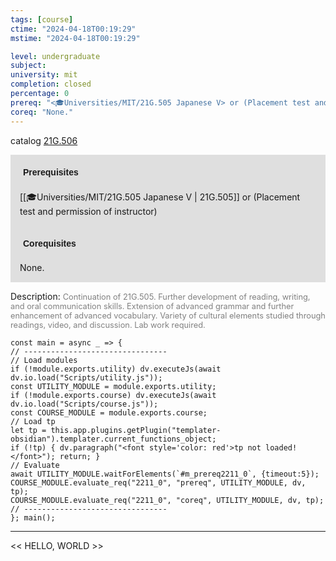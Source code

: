 ```yaml
---
tags: [course]
ctime: "2024-04-18T00:19:29"
mstime: "2024-04-18T00:19:29"

level: undergraduate
subject: 
university: mit
completion: closed
percentage: 0
prereq: "<🎓Universities/MIT/21G.505 Japanese V> or (Placement test and permission of instructor)"
coreq: "None."
---
```


catalog [21G.506](http://student.mit.edu/catalog/m21Gf.html#21G.506)

<span style="display: block; padding: 15px; background-color: rgb(100, 100, 100, 0.2);"><font id="m_prereq2211_0" style="display: block; font-family: Arial, sans-serif; font-weight: bold; padding: 5px">Prerequisites</font><br><span id="prereq2211_0">[[🎓Universities/MIT/21G.505 Japanese V | 21G.505]] or (Placement test and permission of instructor)</span></span>
<span style="display: block; padding: 15px; background-color: rgb(100, 100, 100, 0.2);"><font id="m_coreq2211_0" style="display: block; font-family: Arial, sans-serif; font-weight: bold; padding: 5px">Corequisites</font><br><span id="coreq2211_0">None.</span></span>

<font style="">Description:</font>
<font style="color: grey; font-size: 0.8rem;">Continuation of 21G.505. Further development of reading, writing, and oral communication skills. Extension of advanced grammar and further enhancement of advanced vocabulary. Variety of cultural elements studied through readings, video, and discussion. Lab work required.</font>

```dataviewjs
const main = async _ => {
// --------------------------------
// Load modules
if (!module.exports.utility) dv.executeJs(await dv.io.load("Scripts/utility.js"));
const UTILITY_MODULE = module.exports.utility;
if (!module.exports.course) dv.executeJs(await dv.io.load("Scripts/course.js"));
const COURSE_MODULE = module.exports.course;
// Load tp
let tp = this.app.plugins.getPlugin("templater-obsidian").templater.current_functions_object;
if (!tp) { dv.paragraph("<font style='color: red'>tp not loaded!</font>"); return; }
// Evaluate
await UTILITY_MODULE.waitForElements(`#m_prereq2211_0`, {timeout:5});
COURSE_MODULE.evaluate_req("2211_0", "prereq", UTILITY_MODULE, dv, tp);
COURSE_MODULE.evaluate_req("2211_0", "coreq", UTILITY_MODULE, dv, tp);
// --------------------------------
}; main();
```

---

<< HELLO, WORLD >>
